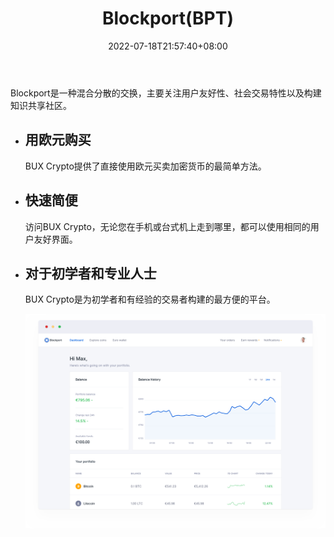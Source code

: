 ﻿---
weight: 
title: "Blockport(BPT)"
description: "Blockport是一种混合分散的交换，主要关注用户友好性、社会交易特性以及构建知识共享社区"
date: 2022-07-18T21:57:40+08:00
lastmod: 2022-07-18T16:45:40+08:00
draft: false
authors: ["MineW"]
featuredImage: "blockportbpt.webp"
link: "https://blockport.io/"
tags: ["数字代币","Blockport(BPT)"]
categories: ["navigation"]
navigation: ["数字代币"]
lightgallery: true
toc: true
pinned: false
recommend: false
recommend1: false
---
Blockport是一种混合分散的交换，主要关注用户友好性、社会交易特性以及构建知识共享社区。

- ## 用欧元购买

  BUX Crypto提供了直接使用欧元买卖加密货币的最简单方法。

- ## 快速简便

  访问BUX Crypto，无论您在手机或台式机上走到哪里，都可以使用相同的用户友好界面。

- ## 对于初学者和专业人士

  BUX Crypto是为初学者和有经验的交易者构建的最方便的平台。

  ![app_desktop](app_desktop.png)